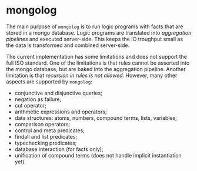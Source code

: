mongolog
=======

The main purpose of `mongolog` is to run logic programs
with facts that are stored in a mongo database.
Logic programs are translated into *aggregation pipelines* and executed server-side.
This keeps the IO troughput small as the data is transformed and combined server-side.

The current implementation has some limitations and does not
support the full ISO standard.
One of the limitations is that rules cannot be asserted
into the mongo database, but are baked into the aggregation pipeline.
Another limitation is that *recursion in rules is not allowed*.
However, many other aspects are supported by `mongolog`:

- conjunctive and disjunctive queries;
- negation as failure;
- cut operator;
- arithmetic expressions and operators;
- data structures: atoms, numbers, compound terms, lists, variables;
- comparison operators;
- control and meta predicates;
- findall and list predicates;
- typechecking predicates;
- database interaction (for facts only);
- unification of compound terms (does not handle implicit instantiation yet).
